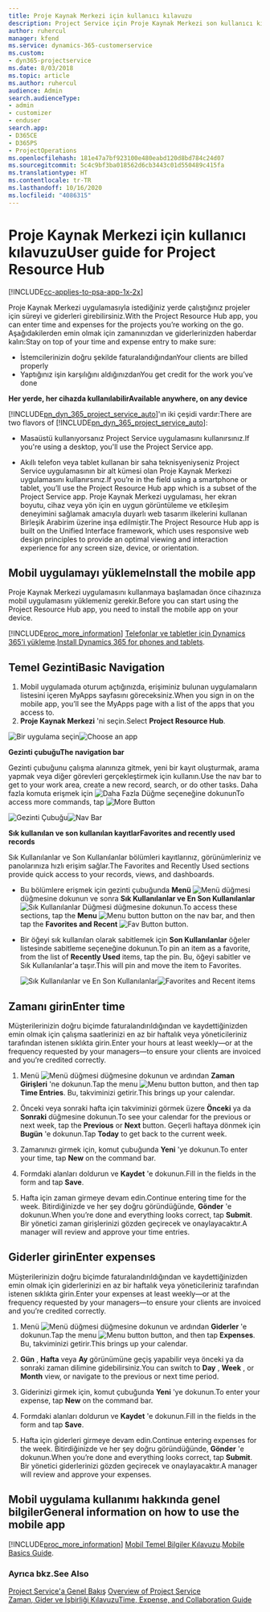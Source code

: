 ```yaml
---
title: Proje Kaynak Merkezi için kullanıcı kılavuzu
description: Project Service için Proje Kaynak Merkezi son kullanıcı kılavuzu
author: ruhercul
manager: kfend
ms.service: dynamics-365-customerservice
ms.custom:
- dyn365-projectservice
ms.date: 8/03/2018
ms.topic: article
ms.author: ruhercul
audience: Admin
search.audienceType:
- admin
- customizer
- enduser
search.app:
- D365CE
- D365PS
- ProjectOperations
ms.openlocfilehash: 181e47a7bf923100e480eabd120d8bd784c24d07
ms.sourcegitcommit: 5c4c9bf3ba018562d6cb3443c01d550489c415fa
ms.translationtype: HT
ms.contentlocale: tr-TR
ms.lasthandoff: 10/16/2020
ms.locfileid: "4086315"
---
```

# <a name="user-guide-for-project-resource-hub"></a><span data-ttu-id="77728-103">Proje Kaynak Merkezi için kullanıcı kılavuzu</span><span class="sxs-lookup"><span data-stu-id="77728-103">User guide for Project Resource Hub</span></span>

[!INCLUDE[cc-applies-to-psa-app-1x-2x](../includes/cc-applies-to-psa-app-1x-2x.md)]

<span data-ttu-id="77728-104">Proje Kaynak Merkezi uygulamasıyla istediğiniz yerde çalıştığınız projeler için süreyi ve giderleri girebilirsiniz.</span><span class="sxs-lookup"><span data-stu-id="77728-104">With the Project Resource Hub app, you can enter time and expenses for the projects you’re working on the go.</span></span> <span data-ttu-id="77728-105">Aşağıdakilerden emin olmak için zamanınızdan ve giderlerinizden haberdar kalın:</span><span class="sxs-lookup"><span data-stu-id="77728-105">Stay on top of your time and expense entry to make sure:</span></span>

- <span data-ttu-id="77728-106">İstemcilerinizin doğru şekilde faturalandığından</span><span class="sxs-lookup"><span data-stu-id="77728-106">Your clients are billed properly</span></span>
- <span data-ttu-id="77728-107">Yaptığınız işin karşılığını aldığınızdan</span><span class="sxs-lookup"><span data-stu-id="77728-107">You get credit for the work you’ve done</span></span>

<span data-ttu-id="77728-108">**Her yerde, her cihazda kullanılabilir**</span><span class="sxs-lookup"><span data-stu-id="77728-108">**Available anywhere, on any device**</span></span>

<span data-ttu-id="77728-109">[!INCLUDE[pn_dyn_365_project_service_auto](../includes/pn-dyn-365-project-service-auto.md)]'ın iki çeşidi vardır:</span><span class="sxs-lookup"><span data-stu-id="77728-109">There are two flavors of [!INCLUDE[pn_dyn_365_project_service_auto](../includes/pn-dyn-365-project-service-auto.md)]:</span></span> 

- <span data-ttu-id="77728-110">Masaüstü kullanıyorsanız Project Service uygulamasını kullanırsınız.</span><span class="sxs-lookup"><span data-stu-id="77728-110">If you're using a desktop, you'll use the Project Service app.</span></span> 

- <span data-ttu-id="77728-111">Akıllı telefon veya tablet kullanan bir saha teknisyeniyseniz Project Service uygulamasının bir alt kümesi olan Proje Kaynak Merkezi uygulamasını kullanırsınız.</span><span class="sxs-lookup"><span data-stu-id="77728-111">If you’re in the field using a smartphone or tablet, you’ll use the Project Resource Hub app which is a subset of the Project Service  app.</span></span> <span data-ttu-id="77728-112">Proje Kaynak Merkezi uygulaması, her ekran boyutu, cihaz veya yön için en uygun görüntüleme ve etkileşim deneyimini sağlamak amacıyla duyarlı web tasarım ilkelerini kullanan Birleşik Arabirim üzerine inşa edilmiştir.</span><span class="sxs-lookup"><span data-stu-id="77728-112">The Project Resource Hub app is built on the Unified Interface framework, which uses responsive web design principles to provide an optimal viewing and interaction experience for any screen size, device, or orientation.</span></span> 


## <a name="install-the-mobile-app"></a><span data-ttu-id="77728-113">Mobil uygulamayı yükleme</span><span class="sxs-lookup"><span data-stu-id="77728-113">Install the mobile app</span></span>
<span data-ttu-id="77728-114">Proje Kaynak Merkezi uygulamasını kullanmaya başlamadan önce cihazınıza mobil uygulamasını yüklemeniz gerekir.</span><span class="sxs-lookup"><span data-stu-id="77728-114">Before you can start using the Project Resource Hub app, you need to install the mobile app on your device.</span></span> 

[!INCLUDE[proc_more_information](../includes/proc-more-information.md)] <span data-ttu-id="77728-115">[Telefonlar ve tabletler için Dynamics 365'i yükleme](https://docs.microsoft.com/dynamics365/mobile-app/install-dynamics-365-for-phones-and-tablets).</span><span class="sxs-lookup"><span data-stu-id="77728-115">[Install Dynamics 365 for phones and tablets](https://docs.microsoft.com/dynamics365/mobile-app/install-dynamics-365-for-phones-and-tablets).</span></span>

## <a name="basic-navigation"></a><span data-ttu-id="77728-116">Temel Gezinti</span><span class="sxs-lookup"><span data-stu-id="77728-116">Basic Navigation</span></span>
1.  <span data-ttu-id="77728-117">Mobil uygulamada oturum açtığınızda, erişiminiz bulunan uygulamaların listesini içeren MyApps sayfasını göreceksiniz.</span><span class="sxs-lookup"><span data-stu-id="77728-117">When you sign in on the mobile app, you’ll see the MyApps page with a list of the apps that you access to.</span></span> 
2.  <span data-ttu-id="77728-118">**Proje Kaynak Merkezi** 'ni seçin.</span><span class="sxs-lookup"><span data-stu-id="77728-118">Select **Project Resource Hub**.</span></span>

<span data-ttu-id="77728-119">![Bir uygulama seçin](media/chooseApp_1.png "Bir uygulama seçin")</span><span class="sxs-lookup"><span data-stu-id="77728-119">![Choose an app](media/chooseApp_1.png "Choose an app")</span></span>

<span data-ttu-id="77728-120">**Gezinti çubuğu**</span><span class="sxs-lookup"><span data-stu-id="77728-120">**The navigation bar**</span></span>

<span data-ttu-id="77728-121">Gezinti çubuğunu çalışma alanınıza gitmek, yeni bir kayıt oluşturmak, arama yapmak veya diğer görevleri gerçekleştirmek için kullanın.</span><span class="sxs-lookup"><span data-stu-id="77728-121">Use the nav bar to get to your work area, create a new record, search, or do other tasks.</span></span> <span data-ttu-id="77728-122">Daha fazla komuta erişmek için ![Daha Fazla Düğme](media/MoreButton.png "Daha Fazla Düğme") seçeneğine dokunun</span><span class="sxs-lookup"><span data-stu-id="77728-122">To access more commands, tap ![More Button](media/MoreButton.png "More Button")</span></span>

<span data-ttu-id="77728-123">![Gezinti Çubuğu](media/NavBar_2.png "Gezinti Çubuğu")</span><span class="sxs-lookup"><span data-stu-id="77728-123">![Nav Bar](media/NavBar_2.png "Nav Bar")</span></span>

<span data-ttu-id="77728-124">**Sık kullanılan ve son kullanılan kayıtlar**</span><span class="sxs-lookup"><span data-stu-id="77728-124">**Favorites and recently used records**</span></span>

<span data-ttu-id="77728-125">Sık Kullanılanlar ve Son Kullanılanlar bölümleri kayıtlarınız, görünümleriniz ve panolarınıza hızlı erişim sağlar.</span><span class="sxs-lookup"><span data-stu-id="77728-125">The Favorites and Recently Used sections provide quick access to your records, views, and dashboards.</span></span> 

- <span data-ttu-id="77728-126">Bu bölümlere erişmek için gezinti çubuğunda **Menü** ![Menü düğmesi](media/MenuButton.png "Menü düğmesi") düğmesine dokunun ve sonra **Sık Kullanılanlar ve En Son Kullanılanlar** ![Sık Kullanılanlar Düğmesi](media/FavButton.png "FAV düğmesi") düğmesine dokunun.</span><span class="sxs-lookup"><span data-stu-id="77728-126">To access these sections, tap the **Menu** ![Menu button](media/MenuButton.png "Menu button") button on the nav bar, and then tap the **Favorites and Recent** ![Fav Button](media/FavButton.png "Fav Button") button.</span></span>

- <span data-ttu-id="77728-127">Bir öğeyi sık kullanılan olarak sabitlemek için **Son Kullanılanlar** öğeler listesinde sabitleme seçeneğine dokunun.</span><span class="sxs-lookup"><span data-stu-id="77728-127">To pin an item as a favorite, from the list of **Recently Used** items, tap the pin.</span></span> <span data-ttu-id="77728-128">Bu, öğeyi sabitler ve Sık Kullanılanlar'a taşır.</span><span class="sxs-lookup"><span data-stu-id="77728-128">This will pin and move the item to Favorites.</span></span>

  <span data-ttu-id="77728-129">![Sık Kullanılanlar ve En Son Kullanılanlar](media/Favs_3.png "Sık Kullanılanlar ve En Son Kullanılanlar")</span><span class="sxs-lookup"><span data-stu-id="77728-129">![Favorites and Recent items](media/Favs_3.png "Favorites and Recent items")</span></span>
 
## <a name="enter-time"></a><span data-ttu-id="77728-130">Zamanı girin</span><span class="sxs-lookup"><span data-stu-id="77728-130">Enter time</span></span>
<span data-ttu-id="77728-131">Müşterilerinizin doğru biçimde faturalandırıldığından ve kaydettiğinizden emin olmak için çalışma saatlerinizi en az bir haftalık veya yöneticileriniz tarafından istenen sıklıkta girin.</span><span class="sxs-lookup"><span data-stu-id="77728-131">Enter your hours at least weekly—or at the frequency requested by your managers—to ensure your clients are invoiced and you’re credited correctly.</span></span>

1. <span data-ttu-id="77728-132">Menü ![Menü düğmesi](media/MenuButton.png "Menü düğmesi") düğmesine dokunun ve ardından **Zaman Girişleri** 'ne dokunun.</span><span class="sxs-lookup"><span data-stu-id="77728-132">Tap the menu ![Menu button](media/MenuButton.png "Menu button") button, and then tap **Time Entries**.</span></span> <span data-ttu-id="77728-133">Bu, takviminizi getirir.</span><span class="sxs-lookup"><span data-stu-id="77728-133">This brings up your calendar.</span></span>

2. <span data-ttu-id="77728-134">Önceki veya sonraki hafta için takviminizi görmek üzere **Önceki** ya da **Sonraki** düğmesine dokunun.</span><span class="sxs-lookup"><span data-stu-id="77728-134">To see your calendar for the previous or next week, tap the **Previous** or **Next** button.</span></span> <span data-ttu-id="77728-135">Geçerli haftaya dönmek için **Bugün** 'e dokunun.</span><span class="sxs-lookup"><span data-stu-id="77728-135">Tap **Today** to get back to the current week.</span></span>

3. <span data-ttu-id="77728-136">Zamanınızı girmek için, komut çubuğunda **Yeni** 'ye dokunun.</span><span class="sxs-lookup"><span data-stu-id="77728-136">To enter your time, tap **New** on the command bar.</span></span> 

4. <span data-ttu-id="77728-137">Formdaki alanları doldurun ve **Kaydet** 'e dokunun.</span><span class="sxs-lookup"><span data-stu-id="77728-137">Fill in the fields in the form and tap **Save**.</span></span>

5. <span data-ttu-id="77728-138">Hafta için zaman girmeye devam edin.</span><span class="sxs-lookup"><span data-stu-id="77728-138">Continue entering time for the week.</span></span> <span data-ttu-id="77728-139">Bitirdiğinizde ve her şey doğru göründüğünde, **Gönder** 'e dokunun.</span><span class="sxs-lookup"><span data-stu-id="77728-139">When you’re done and everything looks correct, tap **Submit**.</span></span> <span data-ttu-id="77728-140">Bir yönetici zaman girişlerinizi gözden geçirecek ve onaylayacaktır.</span><span class="sxs-lookup"><span data-stu-id="77728-140">A manager will review and approve your time entries.</span></span>

## <a name="enter-expenses"></a><span data-ttu-id="77728-141">Giderler girin</span><span class="sxs-lookup"><span data-stu-id="77728-141">Enter expenses</span></span> 
<span data-ttu-id="77728-142">Müşterilerinizin doğru biçimde faturalandırıldığından ve kaydettiğinizden emin olmak için giderlerinizi en az bir haftalık veya yöneticileriniz tarafından istenen sıklıkta girin.</span><span class="sxs-lookup"><span data-stu-id="77728-142">Enter your expenses at least weekly—or at the frequency requested by your managers—to ensure your clients are invoiced and you’re credited correctly.</span></span>

1. <span data-ttu-id="77728-143">Menü ![Menü düğmesi](media/MenuButton.png "Menü düğmesi") düğmesine dokunun ve ardından **Giderler** 'e dokunun.</span><span class="sxs-lookup"><span data-stu-id="77728-143">Tap the menu ![Menu button](media/MenuButton.png "Menu button") button, and then tap **Expenses**.</span></span> <span data-ttu-id="77728-144">Bu, takviminizi getirir.</span><span class="sxs-lookup"><span data-stu-id="77728-144">This brings up your calendar.</span></span>

2. <span data-ttu-id="77728-145">**Gün** , **Hafta** veya **Ay** görünümüne geçiş yapabilir veya önceki ya da sonraki zaman dilimine gidebilirsiniz.</span><span class="sxs-lookup"><span data-stu-id="77728-145">You can switch to **Day** , **Week** , or **Month** view, or navigate to the previous or next time period.</span></span> 

3. <span data-ttu-id="77728-146">Giderinizi girmek için, komut çubuğunda **Yeni** 'ye dokunun.</span><span class="sxs-lookup"><span data-stu-id="77728-146">To enter your expense, tap **New** on the command bar.</span></span> 

4. <span data-ttu-id="77728-147">Formdaki alanları doldurun ve **Kaydet** 'e dokunun.</span><span class="sxs-lookup"><span data-stu-id="77728-147">Fill in the fields in the form and tap **Save**.</span></span>

5. <span data-ttu-id="77728-148">Hafta için giderleri girmeye devam edin.</span><span class="sxs-lookup"><span data-stu-id="77728-148">Continue entering expenses for the week.</span></span> <span data-ttu-id="77728-149">Bitirdiğinizde ve her şey doğru göründüğünde, **Gönder** 'e dokunun.</span><span class="sxs-lookup"><span data-stu-id="77728-149">When you’re done and everything looks correct, tap **Submit**.</span></span> <span data-ttu-id="77728-150">Bir yönetici giderlerinizi gözden geçirecek ve onaylayacaktır.</span><span class="sxs-lookup"><span data-stu-id="77728-150">A manager will review and approve your expenses.</span></span>

## <a name="general-information-on-how-to-use-the-mobile-app"></a><span data-ttu-id="77728-151">Mobil uygulama kullanımı hakkında genel bilgiler</span><span class="sxs-lookup"><span data-stu-id="77728-151">General information on how to use the mobile app</span></span> 
[!INCLUDE[proc_more_information](../includes/proc-more-information.md)] <span data-ttu-id="77728-152">[Mobil Temel Bilgiler Kılavuzu](https://docs.microsoft.com/dynamics365/mobile-app/dynamics-365-phones-tablets-users-guide).</span><span class="sxs-lookup"><span data-stu-id="77728-152">[Mobile Basics Guide](https://docs.microsoft.com/dynamics365/mobile-app/dynamics-365-phones-tablets-users-guide).</span></span>

### <a name="see-also"></a><span data-ttu-id="77728-153">Ayrıca bkz.</span><span class="sxs-lookup"><span data-stu-id="77728-153">See Also</span></span>  
 <span data-ttu-id="77728-154">[Project Service'a Genel Bakış](../psa/overview.md) </span><span class="sxs-lookup"><span data-stu-id="77728-154">[Overview of Project Service](../psa/overview.md) </span></span>  
 [<span data-ttu-id="77728-155">Zaman, Gider ve İşbirliği Kılavuzu</span><span class="sxs-lookup"><span data-stu-id="77728-155">Time, Expense, and Collaboration Guide</span></span>](../psa/time-expense-collaboration-guide.md)   
 
